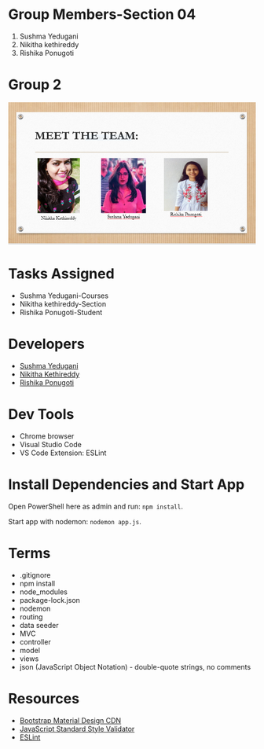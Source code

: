 # Group Members-Section 04

1. Sushma Yedugani
2. Nikitha kethireddy
3. Rishika Ponugoti

# Group 2

![Team_Members](Team.PNG)

# Tasks Assigned

- Sushma Yedugani-Courses
- Nikitha kethireddy-Section
- Rishika Ponugoti-Student

# Developers

- [Sushma Yedugani](https://sushma95.github.io/about-me/)
- [Nikitha Kethireddy](https://nikithakethireddy1996.github.io/p2-styled-site/)
- [Rishika Ponugoti](https://rishikaponugoti.github.io/about-me/)

# Dev Tools

- Chrome browser
- Visual Studio Code
- VS Code Extension: ESLint

# Install Dependencies and Start App

Open PowerShell here as admin and run: `npm install`.

Start app with nodemon: `nodemon app.js`.

# Terms

- .gitignore
- npm install
- node_modules
- package-lock.json
- nodemon
- routing
- data seeder
- MVC
- controller
- model
- views
- json (JavaScript Object Notation) - double-quote strings, no comments

# Resources

- [Bootstrap Material Design CDN](https://mdbootstrap.com/md-bootstrap-cdn/)
- [JavaScript Standard Style Validator](https://standardjs.com/demo.html)
- [ESLint](https://eslint.org/)